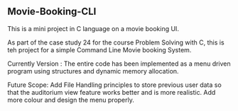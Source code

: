 ## Movie-Booking-CLI
This is a mini project in C language on a movie booking UI.

As part of the case study 24 for the course Problem Solving with C, this is teh project for a simple Command Line Movie booking System.

Currently Version : The entire code has been implemented as a menu driven program using structures and dynamic memory allocation.

Future Scope: Add File Handling principles to store previous user data so that the auditorium view feature works better and is more realistic. Add more colour and design the menu properly.

